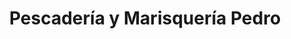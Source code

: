 ---
title: "Pescadería y Marisquería Pedro"
url: /ciudad-autonoma-de-buenos-aires/pescaderia-y-marisqueria-pedro/
shop: marisco
---